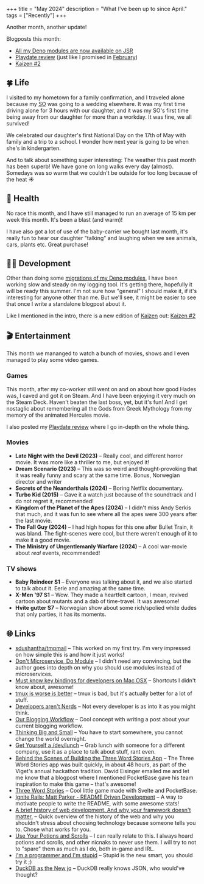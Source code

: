 +++
title = "May 2024"
description = "What I've been up to since April."
tags = ["Recently"]
+++

Another month, another update!

Blogposts this month:

- [All my Deno modules are now available on JSR]
- [Playdate review] (just like I promised in [February])
- [Kaizen #2]

[All my Deno modules are now available on JSR]:
  /blog/all-my-deno-modules-are-now-available-on-jsr
[Playdate review]: /blog/playdate-review
[February]: /blog/2024-february-recently
[Kaizen #2]: /blog/kaizen-2

## 🍀 Life

I visited to my hometown for a family confirmation, and I traveled alone because
my <abbr title="significant other">SO</abbr> was going to a wedding elsewhere.
It was my first time driving alone for 3 hours with our daughter, and it was my
SO's first time being away from our daughter for more than a workday. It was
fine, we all survived!

We celebrated our daughter's first National Day on the 17th of May with family
and a trip to a school. I wonder how next year is going to be when she's in
kindergarten.

And to talk about something super interesting: The weather this past month has
been superb! We have gone on long walks every day (almost). Somedays was so warm
that we couldn't be outside for too long because of the heat ☀️

## 💪 Health

No race this month, and I have still managed to run an average of 15 km per week
this month. It's been a blast (and warm)!

I have also got a lot of use of the baby-carrier we bought last month, it's
really fun to hear our daughter "talking" and laughing when we see animals,
cars, plants etc. Great purchase!

## 🧑‍💻 Development

Other than doing some [migrations of my Deno
modules][All my Deno modules are now available on JSR], I have been working slow
and steady on my logging tool. It's getting there, hopefully it will be ready
this summer. I'm not sure how "general" I should make it, if it's interesting
for anyone other than me. But we'll see, it might be easier to see that once I
write a standalone blogpost about it.

Like I mentioned in the intro, there is a new edition of [Kaizen](/tags/kaizen)
out: [Kaizen #2]

<!-- TODO: What have you programming as of late? -->

## 🎬 Entertainment

This month we mananged to watch a bunch of movies, shows and I even managed to
play some video games.

### Games

This month, after my co-worker still went on and on about how good Hades was, I
caved and got it on Steam. And I have been enjoying it very much on the Steam
Deck. Haven't beaten the last boss, yet, but it's fun! And I get nostaglic about
remembering all the Gods from Greek Mythology from my memory of the animated
Hercules movie.

I also posted my [Playdate review] where I go in-depth on the whole thing.

### Movies

- **Late Night with the Devil (2023)** – Really cool, and different horror
  movie. It was more like a thriller to me, but enjoyed it!
- **Dream Scenario (2023)** – This was so weird and thought-provoking that it
  was really funny and scary at the same time. Bonus, Norwegian director and
  writer
- **Secrets of the Neanderthals (2024)** – Boring Netflix documentary.
- **Turbo Kid (2015)** – Gave it a watch just because of the soundtrack and I do
  not regret it, recommended!
- **Kingdom of the Planet of the Apes (2024)** – I didn't miss Andy Serkis that
  much, and it was fun to see where all the apes were 300 years after the last
  movie.
- **The Fall Guy (2024)** – I had high hopes for this one after Bullet Train, it
  was bland. The fight-scenes were cool, but there weren't enough of it to make
  it a good movie.
- **The Ministry of Ungentlemanly Warfare (2024)** – A cool war-movie about
  _real_ events, recommended!

### TV shows

- **Baby Reindeer S1** – Everyone was talking about it, and we also started to
  talk about it. Eerie and amazing at the same time.
- **X-Men '97 S1** – Wow. They made a heartfelt cartoon, I mean, revived cartoon
  about mutants and a dab of time-travel. It was awesome!
- **Hvite gutter S7** – Norwegian show about some rich/spolied white dudes that
  only parties, it has its moments.

## 🌐 Links

- [sdushantha/tmpmail] – This worked on my first try. I'm very impressed on how
  simple this is and how it just works!
- [Don't Microservice, Do Module] – I didn't need any convincing, but the author
  goes into depth on why you should use modules instead of microservices.
- [Must know key bindings for developers on Mac OSX] – Shortcuts I didn't know
  about, awesome!
- [tmux is worse is better] – tmux is bad, but it's actually better for a lot of
  stuff.
- [Developers aren't Nerds] – Not every developer is as into it as you might
  think.
- [Our Blogging Workflow] – Cool concept with writing a post about your current
  blogging workflow.
- [Thinking Big and Small] – You have to start somewhere, you cannot change the
  world overnight.
- [Get Yourself a /dev/lunch] – Grab lunch with someone for a different company,
  use it as a place to talk about stuff, rant even.
- [Behind the Scenes of Building the Three Word Stories App] – The Three Word
  Stories app was built quickly, in about 48 hours, as part of the Viget's
  annual hackathon tradition. David Eisinger emailed me and let me know that a
  blogpost where I mentioned PocketBase gave his team inspiration to make this
  game – that's awesome!
- [Three Word Stories] – Cool little game made with Svelte and PocketBase.
- [Ignite Rails: Matt Parker - README Driven Development] – A way to motivate
  people to write the README, with some awesome stats!
- [A brief history of web development. And why your framework doesn't matter.] –
  Quick overview of the history of the web and why you shouldn't stress about
  choosing technology because someone tells you to. Chose what works for you.
- [Use Your Potions and Scrolls] – I can really relate to this. I always hoard
  potions and scrolls, and other nicnaks to never use them. I will try to not to
  "spare" them as much as I do, both in-game and IRL.
- [I'm a programmer and I'm stupid] – Stupid is the new smart, you should try it
  ;)
- [DuckDB as the New jq] – DuckDB really knows JSON, who would've thought?

[Unnskyld, alle skjermforeldre – Ytring]:
  https://www.nrk.no/ytring/unnskyld_-alle-skjermforeldre-1.16875235
[sdushantha/tmpmail]: https://github.com/sdushantha/tmpmail
[Don't Microservice, Do Module]:
  https://yekta.dev/posts/dont-microservice-do-module/
[Must know key bindings for developers on Mac OSX]:
  https://uptownhr.com/blog/must-know-key-bindings-for-developers-on-mac-osx/
[tmux is worse is better]:
  https://hiandrewquinn.github.io/til-site/posts/tmux-is-worse-is-better/
[Developers aren't Nerds]: https://0xff.nu/dev-and-nerd
[Our Blogging Workflow]: https://birming.com/posts/our-blogging-workflow
[Thinking Big and Small]:
  https://blog.jim-nielsen.com/2024/thinking-big-and-small/
[The Modern Apple MDM Built by Apple IT | Kandji]:
  https://www.kandji.io/mdm/start/product/?igaag=140078782775
[Get Yourself a /dev/lunch]:
  https://anderegg.ca/2024/05/17/get-yourself-a-devlunch
[Behind the Scenes of Building the Three Word Stories App]:
  https://www.viget.com/articles/behind-the-scenes-of-building-the-three-word-stories-app/
[Three Word Stories]: https://3wordstories.com/instructions
[Ignite Rails: Matt Parker - README Driven Development]:
  https://www.youtube.com/watch?v=23xzRCoDZf4
[A brief history of web development. And why your framework doesn't matter.]:
  https://gebna.gg/blog/brief-history-of-web-development
[Use Your Potions and Scrolls]: https://jerry.wtf/posts/use-your-potions/
[I'm a programmer and I'm stupid]: https://antonz.org/stupid/
[DuckDB as the New jq]: https://www.pgrs.net/2024/03/21/duckdb-as-the-new-jq/
